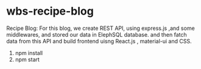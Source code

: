 # wbs-recipe-blog

Recipe Blog: For this blog, we create REST API, using express.js ,and some middlewares, and stored our data in ElephSQL database. and then fatch data from this API and build frontend uisng React.js , material-ui and CSS.

1) npm install
2) npm start
